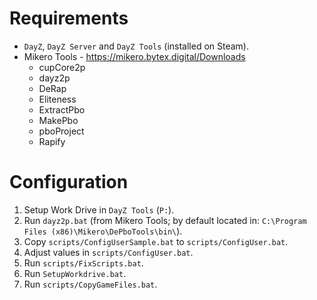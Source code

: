 # Requirements
- `DayZ`, `DayZ Server` and `DayZ Tools` (installed on Steam).
- Mikero Tools - https://mikero.bytex.digital/Downloads
  - cupCore2p
  - dayz2p
  - DeRap
  - Eliteness
  - ExtractPbo
  - MakePbo
  - pboProject
  - Rapify

# Configuration

1. Setup Work Drive in `DayZ Tools` (`P:`).
1. Run `dayz2p.bat` (from Mikero Tools; by default located in: `C:\Program Files (x86)\Mikero\DePboTools\bin\`).
1. Copy `scripts/ConfigUserSample.bat` to `scripts/ConfigUser.bat`.
1. Adjust values in `scripts/ConfigUser.bat`.
1. Run `scripts/FixScripts.bat`.
1. Run `SetupWorkdrive.bat`.
1. Run `scripts/CopyGameFiles.bat`.
